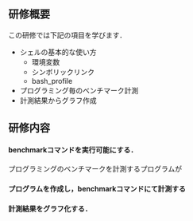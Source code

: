 ## 研修概要

この研修では下記の項目を学びます．
- シェルの基本的な使い方
  - 環境変数
  - シンボリックリンク
  - bash_profile
- プログラミング毎のベンチマーク計測
- 計測結果からグラフ作成

## 研修内容

#### benchmarkコマンドを実行可能にする．

プログラミングのベンチマークを計測するプログラムが

#### プログラムを作成し，benchmarkコマンドにて計測する

#### 計測結果をグラフ化する．
